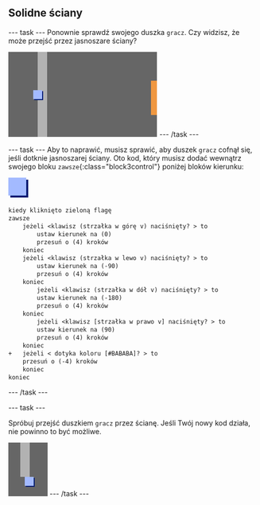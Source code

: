 ## Solidne ściany

--- task --- Ponownie sprawdź swojego duszka `gracz`. Czy widzisz, że może przejść przez jasnoszare ściany?

![zrzut ekranu](images/world-walls.png) --- /task ---

--- task --- Aby to naprawić, musisz sprawić, aby duszek `gracz` cofnął się, jeśli dotknie jasnoszarej ściany. Oto kod, który musisz dodać wewnątrz swojego bloku `zawsze`{:class="block3control"} poniżej bloków kierunku:

![gracz](images/player.png)

```blocks3
kiedy kliknięto zieloną flagę
zawsze
    jeżeli <klawisz (strzałka w górę v) naciśnięty? > to
        ustaw kierunek na (0)
        przesuń o (4) kroków
    koniec
    jeżeli <klawisz (strzałka w lewo v) naciśnięty? > to
        ustaw kierunek na (-90)
        przesuń o (4) kroków
    koniec
        jeżeli <klawisz (strzałka w dół v) naciśnięty? > to
        ustaw kierunek na (-180)
        przesuń o (4) kroków
    koniec
        jeżeli <klawisz [strzałka w prawo v] naciśnięty? > to
        ustaw kierunek na (90)
        przesuń o (4) kroków
    koniec
+   jeżeli < dotyka koloru [#BABABA]? > to
    przesuń o (-4) kroków
    koniec
koniec
```

--- /task ---

--- task ---

Spróbuj przejść duszkiem `gracz` przez ścianę. Jeśli Twój nowy kod działa, nie powinno to być możliwe.

![zrzut ekranu](images/world-walls-test.png) --- /task ---
